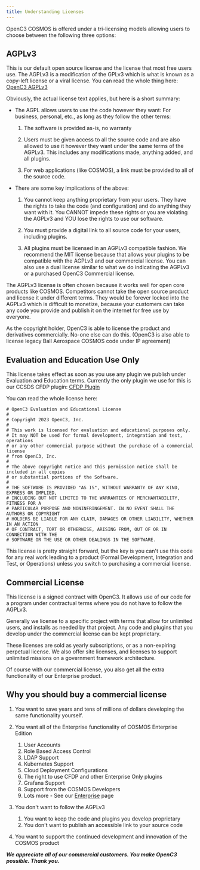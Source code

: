 ```yaml
---
title: Understanding Licenses
---
```


OpenC3 COSMOS is offered under a tri-licensing models allowing users to choose between the following three options:

## AGPLv3

This is our default open source license and the license that most free users use. The AGPLv3 is a modification of the GPLv3 which is what is known as a copy-left license or a viral license. You can read the whole thing here: [OpenC3 AGPLv3](https://github.com/OpenC3/cosmos/blob/main/LICENSE.txt)

Obviously, the actual license text applies, but here is a short summary:

- The AGPL allows users to use the code however they want: For business, personal, etc., as long as they follow the other terms:

  1. The software is provided as-is, no warranty

  2. Users must be given access to all the source code and are also allowed to use it however they want under the same terms of the AGPLv3. This includes any modifications made, anything added, and all plugins.

  3. For web applications (like COSMOS), a link must be provided to all of the source code.

- There are some key implications of the above:

  1. You cannot keep anything proprietary from your users. They have the rights to take the code (and configuration) and do anything they want with it. You CANNOT impede these rights or you are violating the AGPLv3 and YOU lose the rights to use our software.

  2. You must provide a digital link to all source code for your users, including plugins.

  3. All plugins must be licensed in an AGPLv3 compatible fashion. We recommend the MIT license because that allows your plugins to be compatible with the AGPLv3 and our commercial license. You can also use a dual license similar to what we do indicating the AGPLv3 or a purchased OpenC3 Commercial license.

The AGPLv3 license is often chosen because it works well for open core products like COSMOS. Competitors cannot take the open source product and license it under different terms. They would be forever locked into the AGPLv3 which is difficult to monetize, because your customers can take any code you provide and publish it on the internet for free use by everyone.

As the copyright holder, OpenC3 is able to license the product and derivatives commercially. No-one else can do this. (OpenC3 is also able to license legacy Ball Aerospace COSMOS code under IP agreement)

## Evaluation and Education Use Only

This license takes effect as soon as you use any plugin we publish under Evaluation and Education terms. Currently the only plugin we use for this is our CCSDS CFDP plugin: [CFDP Plugin](https://github.com/OpenC3/openc3-cosmos-cfdp)

You can read the whole license here:

```
# OpenC3 Evaluation and Educational License
#
# Copyright 2023 OpenC3, Inc.
#
# This work is licensed for evaluation and educational purposes only.
# It may NOT be used for formal development, integration and test, operations
# or any other commercial purpose without the purchase of a commercial license
# from OpenC3, Inc.
#
# The above copyright notice and this permission notice shall be included in all copies
# or substantial portions of the Software.
#
# THE SOFTWARE IS PROVIDED "AS IS", WITHOUT WARRANTY OF ANY KIND, EXPRESS OR IMPLIED,
# INCLUDING BUT NOT LIMITED TO THE WARRANTIES OF MERCHANTABILITY, FITNESS FOR A
# PARTICULAR PURPOSE AND NONINFRINGEMENT. IN NO EVENT SHALL THE AUTHORS OR COPYRIGHT
# HOLDERS BE LIABLE FOR ANY CLAIM, DAMAGES OR OTHER LIABILITY, WHETHER IN AN ACTION
# OF CONTRACT, TORT OR OTHERWISE, ARISING FROM, OUT OF OR IN CONNECTION WITH THE
# SOFTWARE OR THE USE OR OTHER DEALINGS IN THE SOFTWARE.
```

This license is pretty straight forward, but the key is you can't use this code for any real work leading to a product (Formal Development, Integration and Test, or Operations) unless you switch to purchasing a commercial license.

## Commercial License

This license is a signed contract with OpenC3. It allows use of our code for a program under contractual terms where you do not have to follow the AGPLv3.

Generally we license to a specific project with terms that allow for unlimited users, and installs as needed by that project. Any code and plugins that you develop under the commercial license can be kept proprietary.

These licenses are sold as yearly subscriptions, or as a non-expiring perpetual license. We also offer site licenses, and licenses to support unlimited missions on a government framework architecture.

Of course with our commercial license, you also get all the extra functionality of our Enterprise product.

## Why you should buy a commercial license

1. You want to save years and tens of millions of dollars developing the same functionality yourself.

2. You want all of the Enterprise functionality of COSMOS Enterprise Edition

   1. User Accounts
   2. Role Based Access Control
   3. LDAP Support
   4. Kubernetes Support
   5. Cloud Deployment Configurations
   6. The right to use CFDP and other Enterprise Only plugins
   7. Grafana Support
   8. Support from the COSMOS Developers
   9. Lots more - See our [Enterprise](https://openc3.com/enterprise) page

3. You don't want to follow the AGPLv3

   1. You want to keep the code and plugins you develop proprietary
   2. You don't want to publish an accessible link to your source code

4. You want to support the continued development and innovation of the COSMOS product

**_We appreciate all of our commercial customers. You make OpenC3 possible. Thank you._**
